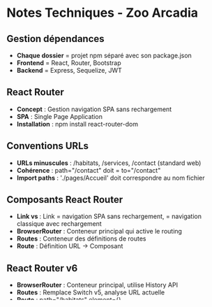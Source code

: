 # Notes Techniques - Zoo Arcadia

## Gestion dépendances
- **Chaque dossier** = projet npm séparé avec son package.json
- **Frontend** = React, Router, Bootstrap
- **Backend** = Express, Sequelize, JWT

## React Router
- **Concept** : Gestion navigation SPA sans rechargement
- **SPA** : Single Page Application
- **Installation** : npm install react-router-dom


## Conventions URLs
- **URLs minuscules** : /habitats, /services, /contact (standard web)
- **Cohérence** : path="/contact" doit = to="/contact"
- **Import paths** : './pages/Accueil' doit correspondre au nom fichier

## Composants React Router
- **Link vs <a>** : Link = navigation SPA sans rechargement, <a> = navigation classique avec rechargement
- **BrowserRouter** : Conteneur principal qui active le routing
- **Routes** : Conteneur des définitions de routes
- **Route** : Définition URL → Composant

## React Router v6
- **BrowserRouter** : Conteneur principal, utilise History API
- **Routes** : Remplace Switch v5, analyse URL actuelle  
- **Route** : path="/habitats" element={<Habitats />}
- **element={}** : v6, remplace component= de v5

## Architecture Header
- **Séparation composants** : Header réutilisable sur toutes les pages
- **Bootstrap + Router** : as={Link} to="/" combine Bootstrap Nav + React Router
- **Classes Bootstrap** : ms-auto, fw-bold, Container responsive

## Bootstrap
- **Concept** : Framework CSS responsive
- **Thème** : Couleurs écologiques (vert forêt)
- **Classes custom** : .btn-zoo, .navbar-zoo, .card-zoo

## Syntaxes Composants React
- **Arrow function** : const Component = () => {} (moderne)
- **Function declaration** : function Component() {} (classique)  
- **Choix** : arrow = plus concis, function = meilleur debug
- **Performance** : différence négligeable en React

## React useState Hook
- **const [state, setState] = useState(defaultValue)** 
- **Controlled components** : value={state} onChange={handler}
- **Spread operator** : {...formData, [name]: value}
